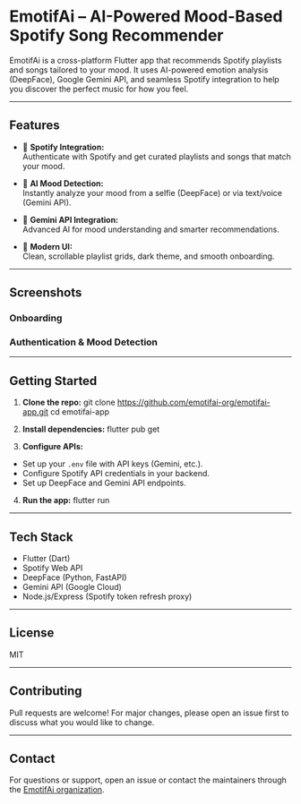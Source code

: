 # EmotifAi – AI-Powered Mood-Based Spotify Song Recommender

EmotifAi is a cross-platform Flutter app that recommends Spotify playlists and songs tailored to your mood. It uses AI-powered emotion analysis (DeepFace), Google Gemini API, and seamless Spotify integration to help you discover the perfect music for how you feel.

---

## Features

- 🎵 **Spotify Integration:**  
  Authenticate with Spotify and get curated playlists and songs that match your mood.

- 🤳 **AI Mood Detection:**  
  Instantly analyze your mood from a selfie (DeepFace) or via text/voice (Gemini API).

- 🤖 **Gemini API Integration:**  
  Advanced AI for mood understanding and smarter recommendations.

- 🖤 **Modern UI:**  
  Clean, scrollable playlist grids, dark theme, and smooth onboarding.

---

## Screenshots

### Onboarding


### Authentication & Mood Detection


---

## Getting Started

1. **Clone the repo:**
git clone https://github.com/emotifai-org/emotifai-app.git
cd emotifai-app


2. **Install dependencies:**
flutter pub get


3. **Configure APIs:**
- Set up your `.env` file with API keys (Gemini, etc.).
- Configure Spotify API credentials in your backend.
- Set up DeepFace and Gemini API endpoints.

4. **Run the app:**
flutter run

---

## Tech Stack

- Flutter (Dart)
- Spotify Web API
- DeepFace (Python, FastAPI)
- Gemini API (Google Cloud)
- Node.js/Express (Spotify token refresh proxy)

---

## License

MIT

---

## Contributing

Pull requests are welcome! For major changes, please open an issue first to discuss what you would like to change.

---

## Contact

For questions or support, open an issue or contact the maintainers through the [EmotifAi organization](https://github.com/emotifai-org).
